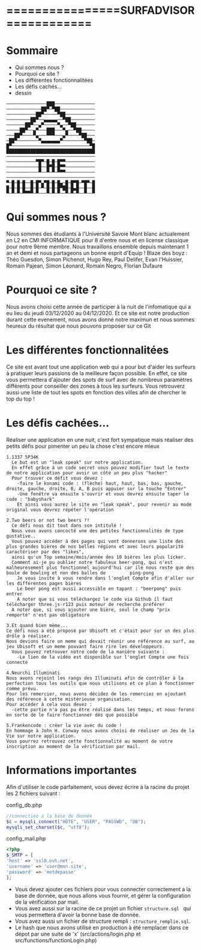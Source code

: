 ================SURFADVISOR============
=====================================

# Sommaire
- Qui sommes nous ?
- Pourquoi ce site ?
- Les différentes fonctionnalitées
- Les défis cachés...
- dessin

```
───────────────███───────────────
─────────────██▀─▀██─────────────
───────────██▀─────▀██───────────
─────────██▀──▄▄▄▄▄──▀██─────────
───────██▀──▄▀─────▀▄──▀██───────
─────██▀──▄▀───███───▀▄──▀██─────
───██▀────▀▄───▀▀▀───▄▀────▀██───
─██▀────────▀▄▄▄▄▄▄▄▀────────▀██─
█▀─────────────────────────────▀█
█████████████████████████████████
─────────────────────────────────
───────────▀█▀─█─█─█▀▀───────────
────────────█──█▀█─█▀▀───────────
────────────▀──▀─▀─▀▀▀───────────
─────────────────────────────────
▀─█─█─█──█─█▀▄▀█─█─█▄─█─█▀█─▀█▀─█
█─█─█─█──█─█─▀─█─█─█▀██─█▄█──█──█
▀─▀─▀─▀▀▀▀─▀───▀─▀─▀──▀─▀─▀──▀──▀
```

# Qui sommes nous ?
  Nous sommes des étudiants à l'Université Savoie Mont blanc actualement en L2 en CMI INFORMATIQUE pour 8 d'entre nous et en license classique pour notre 9ème membre.
  Nous travaillons ensemble depuis maintenant 1 an et demi et nous partageons un bonne esprit d'Equip !
  Blaze des boyz : Théo Guesdon, Simon Pichenot, Hugo Rey, Paul Delifer, Evan l'Huissier, Romain Pajean, Simon Léonard, Romain Negro, Florian Dufaure

# Pourquoi ce site ?
  Nous avons choisi cette année de participer à la nuit de l'infomatique qui a eu lieu du jeudi 03/12/2020 au 04/12/2020.
  Et ce site est notre production durant cette evenement, nous avons donné notre maximun et nous sommes heureux du résultat que nous pouvons proposer sur ce Git
  
# Les différentes fonctionnalitées
  Ce site est avant tout une application web qui a pour but d'aider les surfeurs à pratiquer leurs passions de la meilleure façon possible.
  En effet, ce site vous permettera d'ajouter des spots de surf avec de nombreux paramètres différents pour conseiller des zones à tous les surfeurs.
  Vous retrouverz aussi une liste de tout les spots en fonction des villes afin de chercher le top du top !

# Les défis cachées...
  Réaliser une application en une nuit, c'est fort sympatique mais réaliser des petits défis pour pimenter un peu la chose c'est encore mieux
    
    1.1337 5P34K
      Le but est un "leak speak" sur notre application.
      En effet grâce à un code secret vous pouvez modifier tout le texte de notre application pour avoir un côté un peu plus "hacker"
      Pour trouver ce défit vous devez : 
        -faire le konami code : (flèche) haut, haut, bas, bas, gauche, droite, gauche, droite, B, A, B puis appuier sur la touche "Entrer"
        -Une fenêtre va ensuite s'ouvrir et vous devrez ensuite taper le code : "babyshark"
        Et ainsi vous aurez le site en "leak speak", pour revenir au mode original vous devrez répéter l'opération
    
    2.Two beers or not two beers ?!
      Ce défi nous dit tout dans son intitulé ! 
      Nous vous avons concocté une des petites fonctionnalités de type gustative..
      Vous pouvez accéder à des pages qui vont donnerons une liste des plus grandes bières de nos belles régions et avec leurs popularité caractériser par des "likes",
      ainsi qu'un Top semaine/mois/année des 10 bières les plus licker.
      Comment ai-je pu oublier notre fabuleux beer-pong, qui n'est malheuresement plus fonctionnel aujourd'hui car ile nous reste que des boule de bowling et non des balles de         ping-pong
        Je vous invite à vous rendre dans l'onglet Compte afin d'aller sur les différentes pages bières
        Le beer pong est aussi accessible en tapant : "beerpong" puis entrer
        A noter que si vous téléchargez le code via Github il faut télécharger three.js-r123 puis moteur de recherche préférer
      A noter que, si vous ajouter une bière, seul le champ "prix remporté" n'est pas obligatoire
    
    3.Et quand bien mème...
    Ce défi nous a été proposé par Ubisoft et c'était pour sur un des plus drôle à réaliser.
    Nous devions faire un meme qui devait réunir une référence au surf, au jeu Ubisoft et un meme pouvant faire rire les développeurs.
      Vous pouvez retrouver notre code de la manière suivante :
        -Le lien de la vidéo est disponible sur l'onglet Compte une fois connecté
       
    4.Neurchi Illuminati
    Nous avons rejoint les rangs des Illuminati afin de contrôler à la perfection tous les outils que nous utilisons et ce plan à fonctionner comme prévu.
    Pour les remercier, nous avons décidez de les remerciez en ajoutant des référence à cette mistérieuse organisation.
    Pour accéder à cela vous devez :
      -cette partie n'a pas pu être réalisé dans les temps, et nous ferons en sorte de le faire fonctionner dès que possible
      
    5.Frankencode : créer la vie avec du code !
    En hommage à John H. Conway nous avons choisi de réaliser un Jeu de la Vie sur notre application.
    Vous pourrez retrouvez cette fonctionnalité au moment de votre inscription au moment de la vérification par mail.
      
      
# Informations importantes
  Afin d'utiliser le code parfaitement, vous devez écrire à la racine du projet les 2 fichiers suivant :
  
  config_db.php
  ```php
  //connection a la base de donnée
  $c = mysqli_connect("HOTE", "USER", "PASSWD", "DB");
  mysqli_set_charset($c, "utf8");
  ```
  
  config_mail.php
  ```php
  <?php
  $_SMTP = [
  'host' => 'ssl0.ovh.net',
  'username' => 'user@mon.site',
  'password' => 'motdepasse'
  ];
  ```
  
  - Vous devez ajouter ces fichiers pour vous connecter correctement a la base de donnée, que nous allons vous fournir, et gérer la configuration de la vérification par mail.
  - Vous avez aussi sur la racine de ce projet un fichier ```structure.sql ``` qui vous permettera d'avoir la bonne base de donnée.
  - Vous avez aussi un fichier de structure rempli : ```structure_remplie.sql```.
  - Le hash que nous avons utilisé en production à été remplacer dans ce dépot par une suite de 'x' (src/actions/login.php et src/functions/functionLogin.php)

